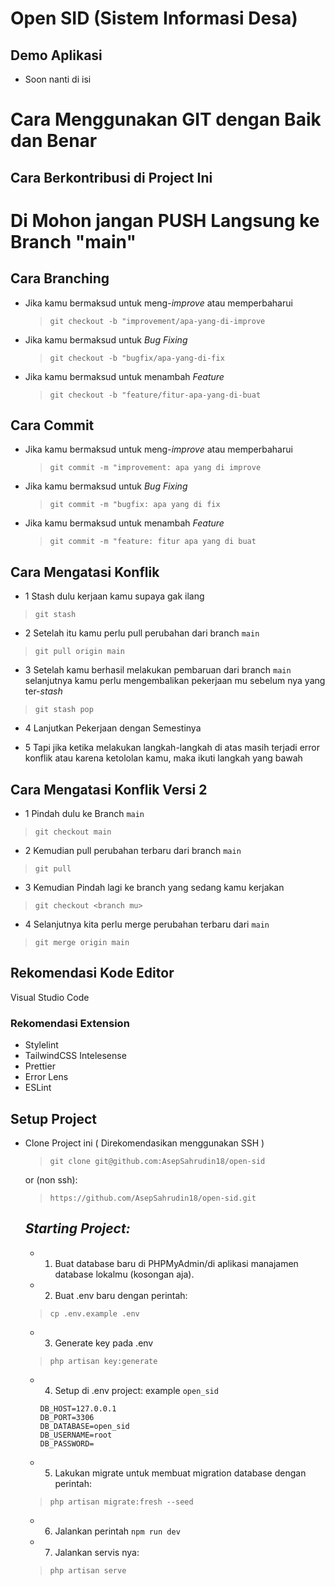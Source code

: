 # Open SID (Sistem Informasi Desa)

## Demo Aplikasi

- Soon nanti di isi

# Cara Menggunakan GIT dengan Baik dan Benar

## Cara Berkontribusi di Project Ini

# Di Mohon jangan PUSH Langsung ke Branch "main"

## Cara Branching

- Jika kamu bermaksud untuk meng-_improve_ atau memperbaharui

  > `git checkout -b "improvement/apa-yang-di-improve`

- Jika kamu bermaksud untuk _Bug Fixing_

  > `git checkout -b "bugfix/apa-yang-di-fix`

- Jika kamu bermaksud untuk menambah _Feature_

  > `git checkout -b "feature/fitur-apa-yang-di-buat`

## Cara Commit

- Jika kamu bermaksud untuk meng-_improve_ atau memperbaharui

  > `git commit -m "improvement: apa yang di improve`

- Jika kamu bermaksud untuk _Bug Fixing_

  > `git commit -m "bugfix: apa yang di fix`

- Jika kamu bermaksud untuk menambah _Feature_

  > `git commit -m "feature: fitur apa yang di buat`

## Cara Mengatasi Konflik

- 1 Stash dulu kerjaan kamu supaya gak ilang

> `git stash`

- 2 Setelah itu kamu perlu pull perubahan dari branch `main`

> `git pull origin main`

- 3 Setelah kamu berhasil melakukan pembaruan dari branch `main` selanjutnya kamu perlu mengembalikan pekerjaan mu sebelum nya yang ter-_stash_

> `git stash pop`

- 4 Lanjutkan Pekerjaan dengan Semestinya

- 5 Tapi jika ketika melakukan langkah-langkah di atas masih terjadi error konflik atau karena ketololan kamu, maka ikuti langkah yang bawah

## Cara Mengatasi Konflik Versi 2

- 1 Pindah dulu ke Branch `main`

> `git checkout main`

- 2 Kemudian pull perubahan terbaru dari branch `main`

> `git pull`

- 3 Kemudian Pindah lagi ke branch yang sedang kamu kerjakan

> `git checkout <branch mu>`

- 4 Selanjutnya kita perlu merge perubahan terbaru dari `main`

> `git merge origin main`

## Rekomendasi Kode Editor

Visual Studio Code

### Rekomendasi Extension

- Stylelint
- TailwindCSS Intelesense
- Prettier
- Error Lens
- ESLint

## Setup Project

- Clone Project ini ( Direkomendasikan menggunakan SSH )

  > `git clone git@github.com:AsepSahrudin18/open-sid`

  or (non ssh):

  > `https://github.com/AsepSahrudin18/open-sid.git`

  ***Starting Project:***
  ---------------------

  - 1. Buat database baru di PHPMyAdmin/di aplikasi manajamen database lokalmu (kosongan aja).
  - 2. Buat .env baru dengan perintah:
  > ```cp .env.example .env```

  - 3. Generate key pada .env

  > ```php artisan key:generate```
  
  - 4. Setup di .env project: example ```open_sid```

    ```
    DB_HOST=127.0.0.1
    DB_PORT=3306
    DB_DATABASE=open_sid
    DB_USERNAME=root
    DB_PASSWORD=
    ```

  - 5. Lakukan migrate untuk membuat migration database dengan perintah:

  > ```php artisan migrate:fresh --seed```

  - 6. Jalankan perintah ```npm run dev```

  - 7. Jalankan servis nya:

  > ```php artisan serve```

